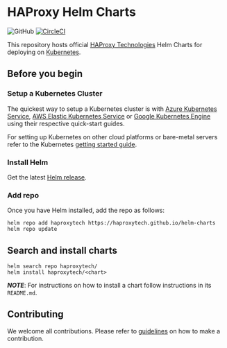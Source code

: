 # HAProxy Helm Charts

![GitHub](https://img.shields.io/github/license/haproxytech/helm-charts)
[![CircleCI](https://circleci.com/gh/haproxytech/helm-charts/tree/master.svg?style=svg)](https://circleci.com/gh/haproxytech/helm-charts/tree/master)

This repository hosts official [HAProxy Technologies](https://www.haproxy.com/) Helm Charts for deploying on [Kubernetes](https://kubernetes.io/).

## Before you begin

### Setup a Kubernetes Cluster

The quickest way to setup a Kubernetes cluster is with [Azure Kubernetes Service](https://azure.microsoft.com/en-us/services/kubernetes-service/), [AWS Elastic Kubernetes Service](https://aws.amazon.com/eks/) or [Google Kubernetes Engine](https://cloud.google.com/kubernetes-engine/) using their respective quick-start guides.

For setting up Kubernetes on other cloud platforms or bare-metal servers refer to the Kubernetes [getting started guide](http://kubernetes.io/docs/getting-started-guides/).

### Install Helm

Get the latest [Helm release](https://github.com/helm/helm#install).

### Add repo

Once you have Helm installed, add the repo as follows:

```console
helm repo add haproxytech https://haproxytech.github.io/helm-charts
helm repo update
```

## Search and install charts

```console
helm search repo haproxytech/
helm install haproxytech/<chart>
```

***NOTE***: For instructions on how to install a chart follow instructions in its `README.md`.

## Contributing

We welcome all contributions. Please refer to [guidelines](CONTRIBUTING.md) on how to make a contribution.








